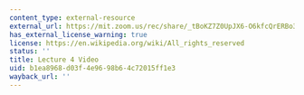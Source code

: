 ```yaml
---
content_type: external-resource
external_url: https://mit.zoom.us/rec/share/_tBoKZ7Z0UpJX6-O6kfcQrERBo3veaa8hCMa_6VZn024oOZsopE1_HE1CF0ZnpLB?startTime=1586372102000
has_external_license_warning: true
license: https://en.wikipedia.org/wiki/All_rights_reserved
status: ''
title: Lecture 4 Video
uid: b1ea8968-d03f-4e96-98b6-4c72015ff1e3
wayback_url: ''
---
```


